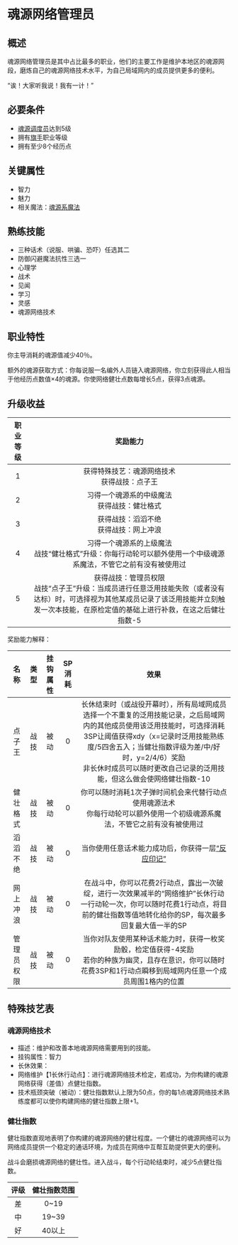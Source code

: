 # 魂源网络管理员

## 概述

魂源网络管理员是其中占比最多的职业，他们的主要工作是维护本地区的魂源网段，磨炼自己的魂源网络技术水平，为自己局域网内的成员提供更多的便利。

“诶！大家听我说！我有一计！”

## 必要条件

* <a href="../../guardHall/soulMineDispatcher" target="_blank">魂源调度员</a>达到5级
* 拥有<a href="../../../basicJob/Standard-bearer" target="_blank">旗手</a>职业等级
* 拥有至少8个经历点

## 关键属性

* 智力
* 魅力
* 相关魔法：<a href="/rules/data/magic/faith/Monman/soulmine/" target="_blank">魂源系魔法</a>

## 熟练技能

* 三种话术（说服、哄骗、恐吓）任选其二
* 防御闪避魔法抗性三选一
* 心理学
* 战术
* 见闻
* 学习
* 灵感
* 魂源网络技术
  
## 职业特性

你主导消耗的魂源值减少40％。

额外的魂源获取方式：你每说服一名编外人员链入魂源网络，你立刻获得此人相当于他经历点数值×4的魂源。你使网络健壮点数每增长5点，获得3点魂源。

## 升级收益

职业等级|奖励能力
:--:|:--:
1|获得特殊技艺：魂源网络技术<br>获得战技：点子王
2|习得一个魂源系的中级魔法<br>获得战技：健壮格式
3|获得战技：滔滔不绝<br>获得战技：网上冲浪
4|习得一个魂源系的上级魔法<br>战技“健壮格式”升级：你每行动轮可以额外使用一个中级魂源系魔法，不管它之前有没有被使用过
5|获得战技：管理员权限<br>战技“点子王”升级：当成员进行任意泛用技能失败（或者没有达标）时，可选择视为其他某成员记录了该泛用技能并立刻触发一次本技能，在原检定值的基础上进行补救，在这之后健壮指数-5

奖励能力解释：

名称|类型|挂钩属性|SP消耗|效果
:--:|:--:|:--:|:--:|:--:
点子王|战技|被动|0|长休结束时（或战役开幕时），所有局域网成员选择一个不重复的泛用技能记录，之后局域网内的其他成员使用该泛用技能时，可选择消耗3SP让阈值获得xdy（x=记录时泛用技能熟练度/5四舍五入；当健壮指数评级为差/中/好时，y=2/4/6）奖励<br>非长休时成员可以随时更改自己记录的泛用技能，但这么做会使网络健壮指数-10
健壮格式|战技|被动|0|你可以随时消耗1次子弹时间机会来代替行动点使用魂源法术<br>你每行动轮可以额外使用一个初级魂源系魔法，不管它之前有没有被使用过
滔滔不绝|战技|被动|0|当你使用任意话术能力成功后，你获得一层<a href="../../status/mark/#反应印记" target="_blank">“反应印记”</a>
网上冲浪|战技|被动|0|在战斗中，你可以花费2行动点，露出一次破绽，进行一次效果减半的“网络维护”长休行动<br>一行动轮一次，你可以随时花费1行动点，将目前的健壮指数等值地转化给你的SP，每次最多回复最大值一半的SP
管理员权限|战技|被动|0|当你对队友使用某种话术能力时，获得一枚奖励骰，检定值获得-4奖励<br>若你的种族为幽灵，且存在意识，你可以随时花费3SP和1行动点瞬移到局域网内任意一个成员周围1格内的位置

## 特殊技艺表

### 魂源网络技术

* 描述：维护和改善本地魂源网络需要用到的技能。
* 挂钩属性：智力
* 长休效果：
* 网络维护【1长休行动点】：进行魂源网络技术检定，若成功，为你构建的魂源网络获得（差值）点健壮指数。
* 技术瓶颈突破（被动）：健壮指数默认上限为50点，你的每1点魂源网络技术熟练度都可以使你构建网络的健壮指数上限+1。

### 健壮指数

健壮指数直观地表明了你构建的魂源网络的健壮程度。一个健壮的魂源网络可以为网络成员提供一个稳定的通话环境，为成员在网络中互帮互助提供更大的便利。

战斗会磨损魂源网络的健壮性。进入战斗，每个行动轮结束时，减少5点健壮指数。

评级|健壮指数范围
:--:|:--:
差|0~19
中|19~39
好|40以上